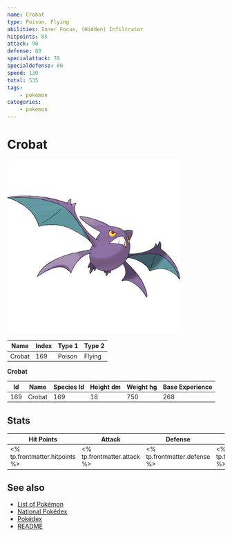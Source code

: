 ```yaml
---
name: Crobat
type: Poison, Flying
abilities: Inner Focus, (Hidden) Infiltrator
hitpoints: 85
attack: 90
defense: 80
specialattack: 70
specialdefense: 80
speed: 130
total: 535
tags:
    - pokemon
categories:
    - pokemon
---
```


# Crobat


![Crobat](images/169.png)

| **Name** | **Index** | **Type 1** | **Type 2** |
|----|----|----|----|
| Crobat | 169 | Poison | Flying  |

**Crobat** 




| **Id** | **Name** | **Species Id** | **Height dm** | **Weight hg** | **Base Experience** |
|--------|----------|----------------|------------|------------|---------------------|
| 169 | Crobat | 169 | 18 | 750 | 268 |



## Stats

| **Hit Points** | **Attack** | **Defense** | **Special Attack** | **Special Defense** | **Speed** | **Total** |
|----------------|------------|-------------|--------------------|---------------------|-----------|-----------|
| <% tp.frontmatter.hitpoints %> | <% tp.frontmatter.attack %> | <% tp.frontmatter.defense %> | <% tp.frontmatter.specialattack %> | <% tp.frontmatter.specialdefense %> | <% tp.frontmatter.speed %> | <% tp.frontmatter.total %> |

## See also

- [List of Pokémon](../pokemon.md)
- [National Pokédex](../national_pokedex.md)
- [Pokédex](../pokedex.md)
- [README](../README.md)
